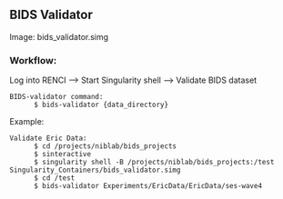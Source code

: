## BIDS Validator

Image: bids_validator.simg

### Workflow: <br>
Log into RENCI --> Start Singularity shell --> Validate BIDS dataset

    BIDS-validator command:
          $ bids-validator {data_directory}


Example:

    Validate Eric Data:
          $ cd /projects/niblab/bids_projects
          $ sinteractive
          $ singularity shell -B /projects/niblab/bids_projects:/test Singularity_Containers/bids_validator.simg
          $ cd /test
          $ bids-validator Experiments/EricData/EricData/ses-wave4
